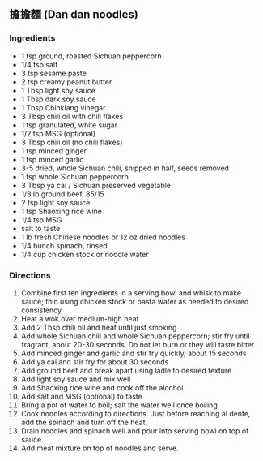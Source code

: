 ## 擔擔麵 (Dan dan noodles)

### Ingredients
* 1 tsp ground, roasted Sichuan peppercorn
* 1/4 tsp salt
* 3 tsp sesame paste
* 2 tsp creamy peanut butter
* 1 Tbsp light soy sauce
* 1 Tbsp dark soy sauce
* 1 Tbsp Chinkiang vinegar
* 3 Tbsp chili oil with chili flakes
* 1 tsp granulated, white sugar
* 1/2 tsp MSG (optional)
* 3 Tbsp chili oil (no chili flakes)
* 1 tsp minced ginger
* 1 tsp minced garlic
* 3-5 dried, whole Sichuan chili, snipped in half, seeds removed
* 1 tsp whole Sichuan peppercorn
* 3 Tbsp ya cai / Sichuan preserved vegetable
* 1/3 lb ground beef, 85/15
* 2 tsp light soy sauce
* 1 tsp Shaoxing rice wine
* 1/4 tsp MSG
* salt to taste
* 1 lb fresh Chinese noodles or 12 oz dried noodles
* 1/4 bunch spinach, rinsed
* 1/4 cup chicken stock or noodle water

### Directions
1. Combine first ten ingredients in a serving bowl and whisk to make sauce; thin using chicken stock or pasta water as needed to desired consistency
1. Heat a wok over medium-high heat
1. Add 2 Tbsp chili oil and heat until just smoking
1. Add whole Sichuan chili and whole Sichuan peppercorn; stir fry until fragrant, about 20-30 seconds. Do not let burn or they will taste bitter
1. Add minced ginger and garlic and stir fry quickly, about 15 seconds
1. Add ya cai and stir fry for about 30 seconds
1. Add ground beef and break apart using ladle to desired texture
1. Add light soy sauce and mix well
1. Add Shaoxing rice wine and cook off the alcohol
1. Add salt and MSG (optional) to taste
1. Bring a pot of water to boil; salt the water well once boiling
1. Cook noodles according to directions. Just before reaching al dente, add the spinach and turn off the heat.
1. Drain noodles and spinach well and pour into serving bowl on top of sauce.
1. Add meat mixture on top of noodles and serve.